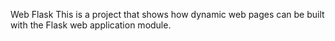 Web Flask
This is a project that shows how dynamic web pages can be built with the Flask web application module. 
